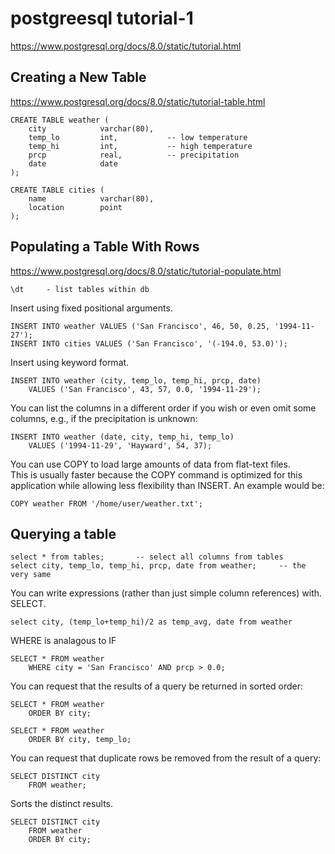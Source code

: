 # postgreesql tutorial-1

<https://www.postgresql.org/docs/8.0/static/tutorial.html>

## Creating a New Table
<https://www.postgresql.org/docs/8.0/static/tutorial-table.html>

    CREATE TABLE weather (
        city            varchar(80),
        temp_lo         int,           -- low temperature
        temp_hi         int,           -- high temperature
        prcp            real,          -- precipitation
        date            date
    );

    CREATE TABLE cities (
        name            varchar(80),
        location        point
    );

## Populating a Table With Rows
<https://www.postgresql.org/docs/8.0/static/tutorial-populate.html>

    \dt     - list tables within db

Insert using fixed positional arguments.

    INSERT INTO weather VALUES ('San Francisco', 46, 50, 0.25, '1994-11-27');
    INSERT INTO cities VALUES ('San Francisco', '(-194.0, 53.0)');

Insert using keyword format.  

    INSERT INTO weather (city, temp_lo, temp_hi, prcp, date)
        VALUES ('San Francisco', 43, 57, 0.0, '1994-11-29');

You can list the columns in a different order if you wish or even omit some  
columns, e.g., if the precipitation is unknown:

    INSERT INTO weather (date, city, temp_hi, temp_lo)
        VALUES ('1994-11-29', 'Hayward', 54, 37);

You can use COPY to load large amounts of data from flat-text files.  
This is usually faster because the COPY command is optimized for this  
application while allowing less flexibility than INSERT. An example would be:

    COPY weather FROM '/home/user/weather.txt';


## Querying a table

    select * from tables;       -- select all columns from tables
    select city, temp_lo, temp_hi, prcp, date from weather;     -- the very same 

You can write expressions (rather than just simple column references) with. 
SELECT.

    select city, (temp_lo+temp_hi)/2 as temp_avg, date from weather

WHERE is analagous to IF

    SELECT * FROM weather
        WHERE city = 'San Francisco' AND prcp > 0.0;

You can request that the results of a query be returned in sorted order:

    SELECT * FROM weather
        ORDER BY city;

    SELECT * FROM weather
        ORDER BY city, temp_lo;

You can request that duplicate rows be removed from the result of a query:

    SELECT DISTINCT city
        FROM weather;

Sorts the distinct results.  

    SELECT DISTINCT city
        FROM weather
        ORDER BY city;





